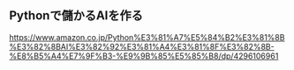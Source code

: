 ## Pythonで儲かるAIを作る
https://www.amazon.co.jp/Python%E3%81%A7%E5%84%B2%E3%81%8B%E3%82%8BAI%E3%82%92%E3%81%A4%E3%81%8F%E3%82%8B-%E8%B5%A4%E7%9F%B3-%E9%9B%85%E5%85%B8/dp/4296106961
